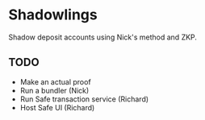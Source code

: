 # Shadowlings

Shadow deposit accounts using Nick's method and ZKP.

## TODO

- Make an actual proof
- Run a bundler (Nick)
- Run Safe transaction service (Richard)
- Host Safe UI (Richard)
